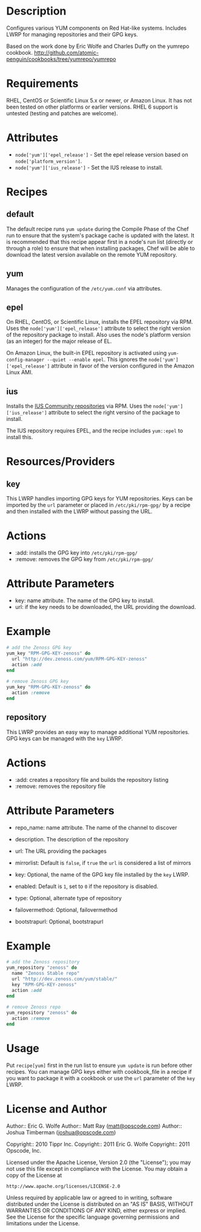 Description
===========

Configures various YUM components on Red Hat-like systems.  Includes LWRP for managing repositories and their GPG keys.

Based on the work done by Eric Wolfe and Charles Duffy on the yumrepo cookbook. http://github.com/atomic-penguin/cookbooks/tree/yumrepo/yumrepo

Requirements
============
RHEL, CentOS or Scientific Linux 5.x or newer, or Amazon Linux. It has not been tested on other platforms or earlier versions. RHEL 6 support is untested (testing and patches are welcome).

Attributes
==========

* `node['yum']['epel_release']` - Set the epel release version based on `node['platform_version']`.
* `node['yum']['ius_release']` - Set the IUS release to install.

Recipes
=======

default
-------
The default recipe runs `yum update` during the Compile Phase of the Chef run to ensure that the system's package cache is updated with the latest. It is recommended that this recipe appear first in a node's run list (directly or through a role) to ensure that when installing packages, Chef will be able to download the latest version available on the remote YUM repository.

yum
---
Manages the configuration of the `/etc/yum.conf` via attributes.

epel
----

On RHEL, CentOS, or Scientific Linux, installs the EPEL repository via RPM. Uses the `node['yum']['epel_release']` attribute to select the right version of the repository package to install. Also uses the node's platform version (as an integer) for the major release of EL.

On Amazon Linux, the built-in EPEL repository is activated using `yum-config-manager --quiet --enable epel`. This ignores the `node['yum']['epel_release']` attribute in favor of the version configured in the Amazon Linux AMI.

ius
----

Installs the [IUS Community repositories](http://iuscommunity.org/Repos) via RPM. Uses the `node['yum']['ius_release']` attribute to select the right versino of the package to install.

The IUS repository requires EPEL, and the recipe includes `yum::epel` to install this.

Resources/Providers
===================

key
---
This LWRP handles importing GPG keys for YUM repositories. Keys can be imported by the `url` parameter or placed in `/etc/pki/rpm-gpg/` by a recipe and then installed with the LWRP without passing the URL.

# Actions
- :add: installs the GPG key into `/etc/pki/rpm-gpg/`
- :remove: removes the GPG key from `/etc/pki/rpm-gpg/`

# Attribute Parameters

- key: name attribute. The name of the GPG key to install.
- url: if the key needs to be downloaded, the URL providing the download.

# Example

``` ruby
# add the Zenoss GPG key
yum_key "RPM-GPG-KEY-zenoss" do
  url "http://dev.zenoss.com/yum/RPM-GPG-KEY-zenoss"
  action :add
end
    
# remove Zenoss GPG key
yum_key "RPM-GPG-KEY-zenoss" do
  action :remove
end
```

repository
----------
This LWRP provides an easy way to manage additional YUM repositories. GPG keys can be managed with the `key` LWRP.

# Actions

- :add: creates a repository file and builds the repository listing
- :remove: removes the repository file

# Attribute Parameters

- repo_name: name attribute. The name of the channel to discover
- description. The description of the repository
- url: The URL providing the packages
- mirrorlist: Default is `false`,  if `true` the `url` is considered a list of mirrors
- key: Optional, the name of the GPG key file installed by the `key` LWRP.

- enabled: Default is `1`, set to `0` if the repository is disabled.
- type: Optional, alternate type of repository
- failovermethod: Optional, failovermethod
- bootstrapurl: Optional, bootstrapurl

# Example

``` ruby
# add the Zenoss repository
yum_repository "zenoss" do
  name "Zenoss Stable repo"
  url "http://dev.zenoss.com/yum/stable/"
  key "RPM-GPG-KEY-zenoss"
  action :add
end
    
# remove Zenoss repo
yum_repository "zenoss" do
  action :remove
end
```

Usage
=====

Put `recipe[yum]` first in the run list to ensure `yum update` is run before other recipes. You can manage GPG keys either with cookbook_file in a recipe if you want to package it with a cookbook or use the `url` parameter of the `key` LWRP.

License and Author
==================

Author:: Eric G. Wolfe
Author:: Matt Ray (<matt@opscode.com>)
Author:: Joshua Timberman (<joshua@opscode.com>)

Copyright:: 2010 Tippr Inc.
Copyright:: 2011 Eric G. Wolfe
Copyright:: 2011 Opscode, Inc.

Licensed under the Apache License, Version 2.0 (the "License");
you may not use this file except in compliance with the License.
You may obtain a copy of the License at

    http://www.apache.org/licenses/LICENSE-2.0

Unless required by applicable law or agreed to in writing, software
distributed under the License is distributed on an "AS IS" BASIS,
WITHOUT WARRANTIES OR CONDITIONS OF ANY KIND, either express or implied.
See the License for the specific language governing permissions and
limitations under the License.
